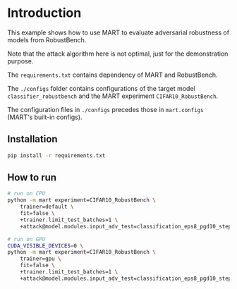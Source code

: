 # Introduction

This example shows how to use MART to evaluate adversarial robustness of models from RobustBench.

Note that the attack algorithm here is not optimal, just for the demonstration purpose.

The `requirements.txt` contains dependency of MART and RobustBench.

The `./configs` folder contains configurations of the target model `classifier_robustbench` and the MART experiment `CIFAR10_RobustBench`.

The configuration files in `./configs` precedes those in `mart.configs` (MART's built-in configs).

## Installation

```bash
pip install -r requirements.txt
```

## How to run

```bash
# run on CPU
python -m mart experiment=CIFAR10_RobustBench \
	trainer=default \
	fit=false \
	+trainer.limit_test_batches=1 \
	+attack@model.modules.input_adv_test=classification_eps8_pgd10_step1

# run on GPU
CUDA_VISIBLE_DEVICES=0 \
python -m mart experiment=CIFAR10_RobustBench \
	trainer=gpu \
	fit=false \
	+trainer.limit_test_batches=1 \
	+attack@model.modules.input_adv_test=classification_eps8_pgd10_step1
```
